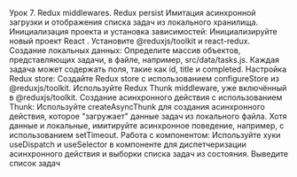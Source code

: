 Урок 7. Redux middlewares. Redux persist Имитация асинхронной загрузки и отображения списка задач из локального хранилища. Инициализация проекта и установка зависимостей: Инициализируйте новый проект React . Установите @reduxjs/toolkit и react-redux. Создание локальных данных: Определите массив объектов, представляющих задачи, в файле, например, src/data/tasks.js. Каждая задача может содержать поля, такие как id, title и completed. Настройка Redux store: Создайте Redux store с использованием configureStore из @reduxjs/toolkit. Используйте Redux Thunk middleware, уже включённый в @reduxjs/toolkit. Создание асинхронного действия с использованием Thunk: Используйте createAsyncThunk для создания асинхронного действия, которое "загружает" данные задач из локального файла. Хотя данные и локальные, имитируйте асинхронное поведение, например, с использованием setTimeout. Работа с компонентом: Используйте хуки useDispatch и useSelector в компоненте для диспетчеризации асинхронного действия и выборки списка задач из состояния. Выведите список задач